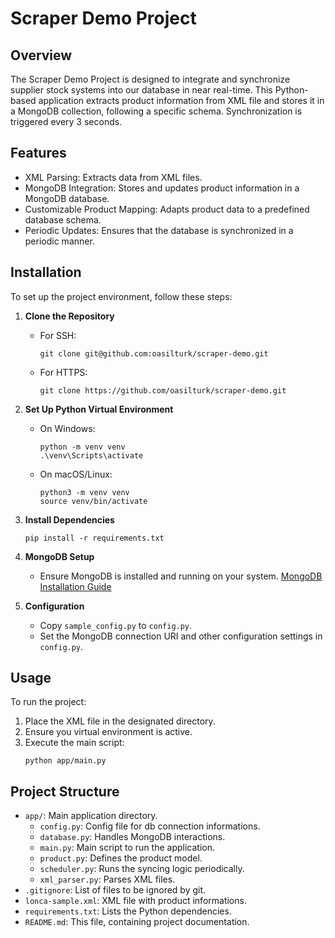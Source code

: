 # Scraper Demo Project

## Overview
The Scraper Demo Project is designed to integrate and synchronize supplier stock systems into our database in near real-time. This Python-based application extracts product information from XML file and stores it in a MongoDB collection, following a specific schema. Synchronization is triggered every 3 seconds.

## Features
- XML Parsing: Extracts data from XML files.
- MongoDB Integration: Stores and updates product information in a MongoDB database.
- Customizable Product Mapping: Adapts product data to a predefined database schema.
- Periodic Updates: Ensures that the database is synchronized in a periodic manner.

## Installation
To set up the project environment, follow these steps:

1. **Clone the Repository**
    - For SSH:
      ```
      git clone git@github.com:oasilturk/scraper-demo.git
      ```
    - For HTTPS:
      ```
      git clone https://github.com/oasilturk/scraper-demo.git
      ```

2. **Set Up Python Virtual Environment**
    - On Windows:
      ```
      python -m venv venv
      .\venv\Scripts\activate
      ```
    - On macOS/Linux:
      ```
      python3 -m venv venv
      source venv/bin/activate
      ```

3. **Install Dependencies**
    ```
    pip install -r requirements.txt
    ```

4. **MongoDB Setup**
    - Ensure MongoDB is installed and running on your system. [MongoDB Installation Guide](https://docs.mongodb.com/manual/installation/)

5. **Configuration**
    - Copy `sample_config.py` to `config.py`.
    - Set the MongoDB connection URI and other configuration settings in `config.py`.

## Usage
To run the project:

1. Place the XML file in the designated directory.
2. Ensure you virtual environment is active.
3. Execute the main script:
    ```
    python app/main.py
    ```

## Project Structure
- `app/`: Main application directory.
    - `config.py`: Config file for db connection informations.
    - `database.py`: Handles MongoDB interactions.
    - `main.py`: Main script to run the application.
    - `product.py`: Defines the product model.
    - `scheduler.py`: Runs the syncing logic periodically.
    - `xml_parser.py`: Parses XML files.
- `.gitignore`: List of files to be ignored by git.
- `lonca-sample.xml`: XML file with product informations.
- `requirements.txt`: Lists the Python dependencies.
- `README.md`: This file, containing project documentation.